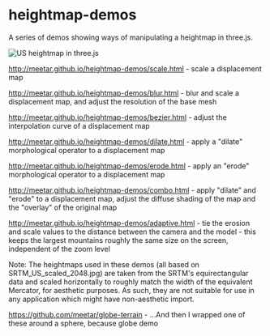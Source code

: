 heightmap-demos
===============

A series of demos showing ways of manipulating a heightmap in three.js.

![US heightmap in three.js](http://meetar.github.io/heightmap-demos/US_combo1.png)

http://meetar.github.io/heightmap-demos/scale.html - scale a displacement map

http://meetar.github.io/heightmap-demos/blur.html - blur and scale a displacement map, and adjust the resolution of the base mesh

http://meetar.github.io/heightmap-demos/bezier.html - adjust the interpolation curve of a displacement map

http://meetar.github.io/heightmap-demos/dilate.html - apply a "dilate" morphological operator to a displacement map

http://meetar.github.io/heightmap-demos/erode.html - apply an "erode" morphological operator to a displacement map

http://meetar.github.io/heightmap-demos/combo.html - apply "dilate" and "erode" to a displacement map, adjust the diffuse shading of the map and the "overlay" of the original map

http://meetar.github.io/heightmap-demos/adaptive.html - tie the erosion and scale values to the distance between the camera and the model - this keeps the largest mountains roughly the same size on the screen, independent of the zoom level

Note: The heightmaps used in these demos (all based on SRTM_US_scaled_2048.jpg) are taken from the SRTM's equirectangular data and scaled horizontally to roughly match the width of the equivalent Mercator, for aesthetic purposes. As such, they are not suitable for use in any application which might have non-aesthetic import.

https://github.com/meetar/globe-terrain - …And then I wrapped one of these around a sphere, because globe demo
